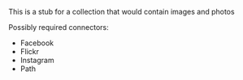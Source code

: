 This is a stub for a collection that would contain images and photos

Possibly required connectors:
* Facebook
* Flickr
* Instagram
* Path
